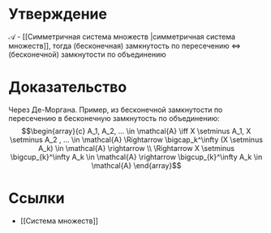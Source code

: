 # Утверждение
$\mathcal{A}$  - [[Симметричная система множеств |симметричная система множеств]], тогда (бесконечная) замкнутость по пересечению $\iff$ (бесконечной) замкнутости по объединению
# Доказательство
Через Де-Моргана. Пример, из бесконечной замкнутости по пересечению в бесконечную замкнутость по объединению:
$$\begin{array}{c}
A_1, A_2, ... \in \mathcal{A} \iff X \setminus A_1, X \setminus A_2 , ... \in \mathcal{A} \Rightarrow \bigcap_k^\infty (X \setminus A_k) \in \mathcal{A} \rightarrow 
\\
\Rightarrow X \setminus \bigcup_{k}^\infty A_k \in \mathcal{A} \rightarrow \bigcup_{k}^\infty A_k \in \mathcal{A}
\end{array}$$
# Ссылки
+ [[Система множеств]]
